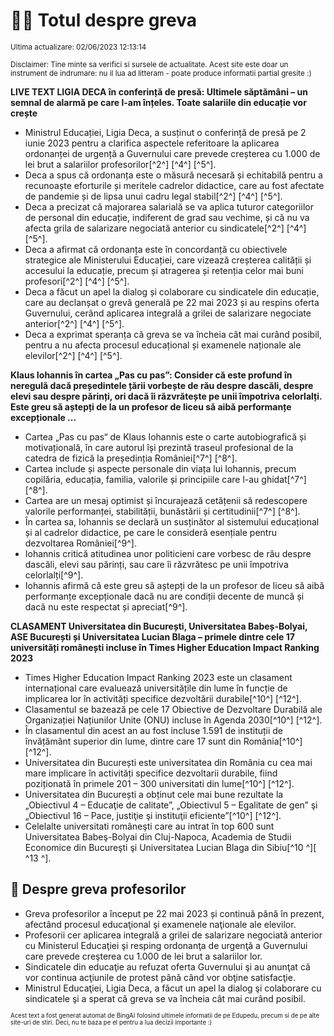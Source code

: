 # 👩‍🏫 Totul despre greva
<sub>Ultima actualizare: 02/06/2023 12:13:14</sub>

<sub>Disclaimer: Tine minte sa verifici si sursele de actualitate. Acest site este doar un instrument de indrumare: nu il lua ad litteram - poate produce informatii partial gresite :)</sub>

**LIVE TEXT LIGIA DECA în conferință de presă: Ultimele săptămâni – un semnal de alarmă pe care l-am înțeles. Toate salariile din educație vor crește**

- Ministrul Educației, Ligia Deca, a susținut o conferință de presă pe 2 iunie 2023 pentru a clarifica aspectele referitoare la aplicarea ordonanței de urgență a Guvernului care prevede creșterea cu 1.000 de lei brut a salariilor profesorilor[^2^] [^4^] [^5^].
- Deca a spus că ordonanța este o măsură necesară și echitabilă pentru a recunoaște eforturile și meritele cadrelor didactice, care au fost afectate de pandemie și de lipsa unui cadru legal stabil[^2^] [^4^] [^5^].
- Deca a precizat că majorarea salarială se va aplica tuturor categoriilor de personal din educație, indiferent de grad sau vechime, și că nu va afecta grila de salarizare negociată anterior cu sindicatele[^2^] [^4^] [^5^].
- Deca a afirmat că ordonanța este în concordanță cu obiectivele strategice ale Ministerului Educației, care vizează creșterea calității și accesului la educație, precum și atragerea și retenția celor mai buni profesori[^2^] [^4^] [^5^].
- Deca a făcut un apel la dialog și colaborare cu sindicatele din educație, care au declanșat o grevă generală pe 22 mai 2023 și au respins oferta Guvernului, cerând aplicarea integrală a grilei de salarizare negociate anterior[^2^] [^4^] [^5^].
- Deca a exprimat speranța că greva se va încheia cât mai curând posibil, pentru a nu afecta procesul educațional și examenele naționale ale elevilor[^2^] [^4^] [^5^].

**Klaus Iohannis în cartea „Pas cu pas”: Consider că este profund în neregulă dacă președintele țării vorbește de rău despre dascăli, despre elevi sau despre părinți, ori dacă îi răzvrătește pe unii împotriva celorlalți. Este greu să aștepți de la un profesor de liceu să aibă performanțe excepționale ...**

- Cartea „Pas cu pas“ de Klaus Iohannis este o carte autobiografică și motivațională, în care autorul își prezintă traseul profesional de la catedra de fizică la președinția României[^7^] [^8^].
- Cartea include și aspecte personale din viața lui Iohannis, precum copilăria, educația, familia, valorile și principiile care l-au ghidat[^7^] [^8^].
- Cartea are un mesaj optimist și încurajează cetățenii să redescopere valorile performanței, stabilității, bunăstării și certitudinii[^7^] [^8^].
- În cartea sa, Iohannis se declară un susținător al sistemului educațional și al cadrelor didactice, pe care le consideră esențiale pentru dezvoltarea României[^9^].
- Iohannis critică atitudinea unor politicieni care vorbesc de rău despre dascăli, elevi sau părinți, sau care îi răzvrătesc pe unii împotriva celorlalți[^9^].
- Iohannis afirmă că este greu să aștepți de la un profesor de liceu să aibă performanțe excepționale dacă nu are condiții decente de muncă și dacă nu este respectat și apreciat[^9^].

**CLASAMENT Universitatea din București, Universitatea Babeș-Bolyai, ASE București și Universitatea Lucian Blaga – primele dintre cele 17 universități românești incluse în Times Higher Education Impact Ranking 2023**

- Times Higher Education Impact Ranking 2023 este un clasament internațional care evaluează universitățile din lume în funcție de implicarea lor în activități specifice dezvoltării durabile[^10^] [^12^].
- Clasamentul se bazează pe cele 17 Obiective de Dezvoltare Durabilă ale Organizației Națiunilor Unite (ONU) incluse în Agenda 2030[^10^] [^12^].
- În clasamentul din acest an au fost incluse 1.591 de instituții de învățământ superior din lume, dintre care 17 sunt din România[^10^] [^12^].
- Universitatea din București este universitatea din România cu cea mai mare implicare în activități specifice dezvoltarii durabile, fiind poziționată în primele 201 – 300 universitati din lume[^10^] [^12^].
- Universitatea din București a obținut cele mai bune rezultate la „Obiectivul 4 – Educaţie de calitate”, „Obiectivul 5 – Egalitate de gen” şi „Obiectivul 16 – Pace, justiţie şi instituţii eficiente”[^10^] [^12^].
- Celelalte universitati româneşti care au intrat în top 600 sunt Universitatea Babeş-Bolyai din Cluj-Napoca, Academia de Studii Economice din Bucureşti şi Universitatea Lucian Blaga din Sibiu[^10 ^][ ^13 ^].

## 🏫 Despre greva profesorilor

- Greva profesorilor a început pe 22 mai 2023 și continuă până în prezent, afectând procesul educaţional şi examenele naţionale ale elevilor.
- Profesorii cer aplicarea integralǎ a grilei de salarizare negociată anterior cu Ministerul Educaţiei şi resping ordonanţa de urgenţǎ a Guvernului care prevede creşterea cu 1.000 de lei brut a salariilor lor.
- Sindicatele din educaţie au refuzat oferta Guvernului şi au anunţat că vor continua acţiunile de protest pânǎ când vor obţine satisfacţie.
- Ministrul Educaţiei, Ligia Deca, a fǎcut un apel la dialog şi colaborare cu sindicatele şi a sperat cǎ greva se va încheia cât mai curând posibil.


<sub><sub>Acest text a fost generat automat de BingAI folosind ultimele informatii de pe Edupedu, precum si de pe alte site-uri de stiri. Deci, nu te baza pe el pentru a lua decizii importante :)</sub></sub>